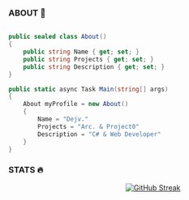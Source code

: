 ### ABOUT 🧩


```csharp

public sealed class About()
{
    public string Name { get; set; }
    public string Projects { get; set; }
    public string Description { get; set; }
}

public static async Task Main(string[] args)
{
    About myProfile = new About()
    {
        Name = "Dejv."
        Projects = "Arc. & Project0"
        Description = "C# & Web Developer"
    }
}
```

### STATS 🔥

                                 [![GitHub Streak](https://streak-stats.demolab.com?user=Dejv1s&theme=dark)](https://git.io/streak-stats)

